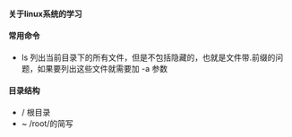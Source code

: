 #### 关于linux系统的学习

#### 常用命令
- ls 列出当前目录下的所有文件，但是不包括隐藏的，也就是文件带.前缀的问题，如果要列出这些文件就需要加 -a 参数

#### 目录结构
- / 根目录
- ~ /root/的简写